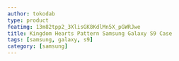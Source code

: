 ```yaml
---
author: tokodab
type: product
featimg: 13m82tpp2_3XlisGK8KdlMn5X_pGWRJwe
title: Kingdom Hearts Pattern Samsung Galaxy S9 Case
tags: [samsung, galaxy, s9]
category: [samsung]
---
```

